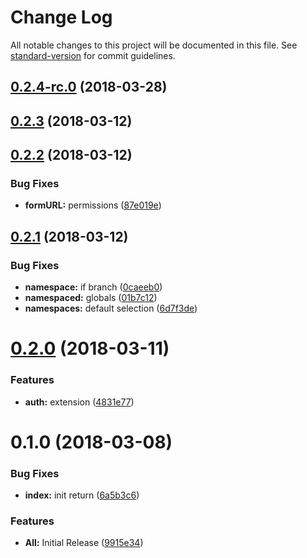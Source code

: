 # Change Log

All notable changes to this project will be documented in this file. See [standard-version](https://github.com/conventional-changelog/standard-version) for commit guidelines.

<a name="0.2.4-rc.0"></a>
## [0.2.4-rc.0](https://github.com/TayloredTechnology/dynamic-k8pi/compare/0.2.3...0.2.4-rc.0) (2018-03-28)



<a name="0.2.3"></a>
## [0.2.3](https://github.com/TayloredTechnology/dynamic-k8pi/compare/0.2.2...0.2.3) (2018-03-12)



<a name="0.2.2"></a>
## [0.2.2](https://github.com/TayloredTechnology/dynamic-k8pi/compare/0.2.1...0.2.2) (2018-03-12)


### Bug Fixes

* **formURL:** permissions ([87e019e](https://github.com/TayloredTechnology/dynamic-k8pi/commit/87e019e))



<a name="0.2.1"></a>
## [0.2.1](https://github.com/TayloredTechnology/dynamic-k8pi/compare/0.2.0...0.2.1) (2018-03-12)


### Bug Fixes

* **namespace:** if branch ([0caeeb0](https://github.com/TayloredTechnology/dynamic-k8pi/commit/0caeeb0))
* **namespaced:** globals ([01b7c12](https://github.com/TayloredTechnology/dynamic-k8pi/commit/01b7c12))
* **namespaces:** default selection ([6d7f3de](https://github.com/TayloredTechnology/dynamic-k8pi/commit/6d7f3de))



<a name="0.2.0"></a>
# [0.2.0](https://github.com/TayloredTechnology/dynamic-k8pi/compare/0.1.0...0.2.0) (2018-03-11)


### Features

* **auth:** extension ([4831e77](https://github.com/TayloredTechnology/dynamic-k8pi/commit/4831e77))



<a name="0.1.0"></a>
# 0.1.0 (2018-03-08)


### Bug Fixes

* **index:** init return ([6a5b3c6](https://github.com/TayloredTechnology/dynamic-k8pi/commit/6a5b3c6))


### Features

* **All:** Initial Release ([9915e34](https://github.com/TayloredTechnology/dynamic-k8pi/commit/9915e34))
